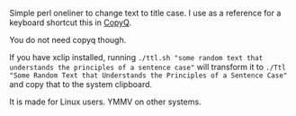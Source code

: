 Simple perl oneliner to change text to title case.  I use as a reference for a keyboard shortcut this in [CopyQ](https://github.com/hluk/CopyQ).

You do not need copyq though.

If you have xclip installed, running `./ttl.sh "some random text that understands the principles of a sentence case"` will transform it to `./Ttl "Some Random Text that Understands the Principles of a Sentence Case"` and copy that to the system clipboard.

It is made for Linux users. YMMV on other systems.

